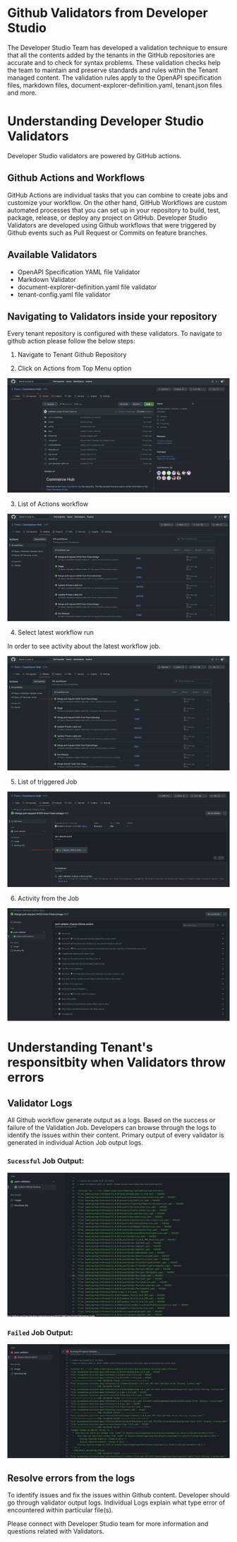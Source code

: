 # Github Validators from Developer Studio

The Developer Studio Team has developed a validation technique to ensure that all the contents added by the tenants in the GitHub repositories are accurate and to check for syntax problems. These validation checks help the team to maintain and preserve standards and rules within the Tenant managed content. The validation rules apply to the OpenAPI specification files, markdown files, document-explorer-definition.yaml, tenant.json files and more.


# Understanding Developer Studio Validators

Developer Studio validators are powered by GitHub actions.

## Github Actions and Workflows

GitHub Actions are individual tasks that you can combine to create jobs and customize your workflow. On the other hand, GitHub Workflows are custom automated processes that you can set up in your repository to build, test, package, release, or deploy any project on GitHub. Developer Studio Validators are developed using Github workflows that were triggered by Github events such as Pull Request or Commits on feature branches.

## Available Validators

  * OpenAPI Specification YAML file Validator
  * Markdown Validator
  * document-explorer-definition.yaml file validator
  * tenant-config.yaml file validator

## Navigating to Validators inside your repository

 Every tenant repository is configured with these validators. To navigate to github action please follow the below steps:

1. Navigate to Tenant Github Repository

2. Click on Actions from Top Menu option

![Git Action](../images/action-path.png)

3. List of Actions workflow

![Git Action Overview](../images/overview-actions.png)

4. Select latest workflow run
 
In order to see activity about the latest workflow job.

![Git Action workflow](../images/workflow-job.png)

5. List of triggered Job

![Git Action Jobs](../images/action-jobs.png)

6. Activity from the Job

![Git Action Job Activity](../images/action-job-activity.png)


# Understanding Tenant's responsitbity when Validators throw errors

## Validator Logs

All Github workflow generate output as a logs. Based on the success or failure of the Validation Job. Developers can browse through the logs to identify the issues within their content. 
Primary output of every validator is generated in individual Action Job output logs. 


### `Sucessful` Job Output: 

![Git Action Job Output](../images/api-validator-pass.png)


### `Failed` Job Output:

![Git Action Job Output](../images/action_error_logs.png)


## Resolve errors from the logs

To identify issues and fix the issues within Github content. Developer should go through validator output logs. Individual Logs explain what type error of encountered within particular file(s).



Please connect with Developer Studio team for more information and questions related with Validators. 
